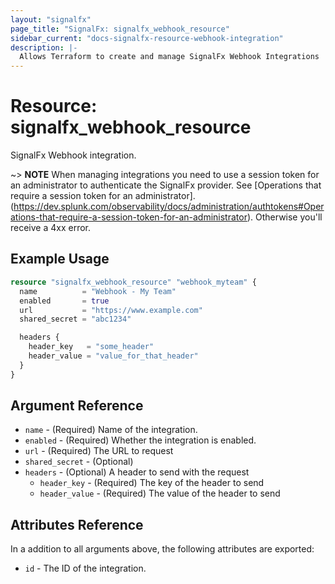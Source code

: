 ```yaml
---
layout: "signalfx"
page_title: "SignalFx: signalfx_webhook_resource"
sidebar_current: "docs-signalfx-resource-webhook-integration"
description: |-
  Allows Terraform to create and manage SignalFx Webhook Integrations
---
```


# Resource: signalfx_webhook_resource

SignalFx Webhook integration.

~> **NOTE** When managing integrations you need to use a session token for an administrator to authenticate the SignalFx provider. See [Operations that require a session token for an administrator].(https://dev.splunk.com/observability/docs/administration/authtokens#Operations-that-require-a-session-token-for-an-administrator). Otherwise you'll receive a 4xx error.

## Example Usage

```tf
resource "signalfx_webhook_resource" "webhook_myteam" {
  name          = "Webhook - My Team"
  enabled       = true
  url           = "https://www.example.com"
  shared_secret = "abc1234"

  headers {
    header_key   = "some_header"
    header_value = "value_for_that_header"
  }
}
```

## Argument Reference

* `name` - (Required) Name of the integration.
* `enabled` - (Required) Whether the integration is enabled.
* `url` - (Required) The URL to request
* `shared_secret` - (Optional)
* `headers` - (Optional) A header to send with the request
  * `header_key` - (Required) The key of the header to send
  * `header_value` - (Required) The value of the header to send

## Attributes Reference

In a addition to all arguments above, the following attributes are exported:

* `id` - The ID of the integration.
